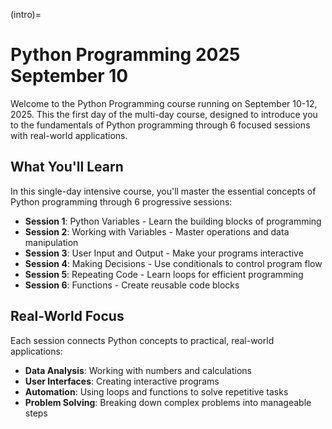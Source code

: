 (intro)=
# Python Programming 2025 September 10

Welcome to the Python Programming course running on September 10-12, 2025. This the first day of the multi-day course, designed to introduce you to the fundamentals of Python programming through 6 focused sessions with real-world applications.

## What You'll Learn

In this single-day intensive course, you'll master the essential concepts of Python programming through 6 progressive sessions:

- **Session 1**: Python Variables - Learn the building blocks of programming
- **Session 2**: Working with Variables - Master operations and data manipulation  
- **Session 3**: User Input and Output - Make your programs interactive
- **Session 4**: Making Decisions - Use conditionals to control program flow
- **Session 5**: Repeating Code - Learn loops for efficient programming
- **Session 6**: Functions - Create reusable code blocks

## Real-World Focus

Each session connects Python concepts to practical, real-world applications:
- **Data Analysis**: Working with numbers and calculations
- **User Interfaces**: Creating interactive programs
- **Automation**: Using loops and functions to solve repetitive tasks
- **Problem Solving**: Breaking down complex problems into manageable steps